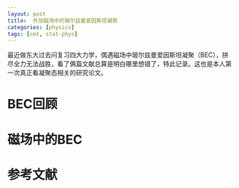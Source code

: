 ```yaml
---
layout: post
title:  外加磁场中的玻尔兹曼爱因斯坦凝聚
categories: [physics]
tags: [cmt, stat-phys]
---
```


最近做东大过去问复习四大力学，偶遇磁场中玻尔兹曼爱因斯坦凝聚（BEC），拼尽全力无法战胜，看了俩篇文献总算是明白哪里想错了，特此记录。这也是本人第一次真正看凝聚态相关的研究论文。
<!--more-->

# BEC回顾


# 磁场中的BEC

# 参考文献

